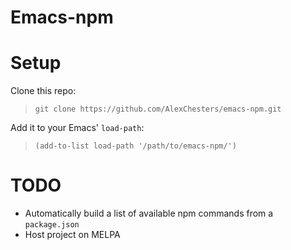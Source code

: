 # Emacs-npm

# Setup

Clone this repo:

> `git clone https://github.com/AlexChesters/emacs-npm.git`

Add it to your Emacs' `load-path`:

> `(add-to-list load-path '/path/to/emacs-npm/')`

# TODO 

* Automatically build a list of available npm commands from a `package.json`
* Host project on MELPA
